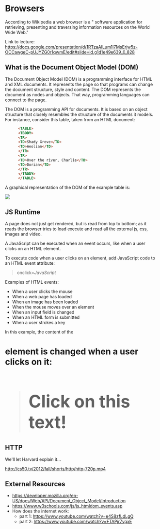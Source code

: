 Browsers
===

According to Wikipedia a web browser is a " software application for retrieving, presenting and traversing information resources on the World Wide Web."

Link to lecture: https://docs.google.com/presentation/d/1RTzaAILum1I7MsErjw5z-OCCawgeC-pUJYZG0r1qwmE/edit#slide=id.g1d1e49e639_0_828

What is the Document Object Model (DOM)
----

The Document Object Model (DOM) is a programming interface for HTML and XML documents. It represents the page so that programs can change the document structure, style and content. The DOM represents the document as nodes and objects. That way, programming languages can connect to the page.

The DOM is a programming API for documents. It is based on an object structure that closely resembles the structure of the documents it models. For instance, consider this table, taken from an HTML document:

```HTML
      <TABLE>
      <TBODY> 
      <TR> 
      <TD>Shady Grove</TD>
      <TD>Aeolian</TD> 
      </TR> 
      <TR>
      <TD>Over the river, Charlie</TD>        
      <TD>Dorian</TD> 
      </TR> 
      </TBODY>
      </TABLE>
```
A graphical representation of the DOM of the example table is:

<img src="https://www.w3.org/TR/DOM-Level-2-Core/images/table.gif" />

JS Runtime
---
A page does not just get rendered, but is read from top to bottom; as it reads the browser tries to load execute and read all the external js, css, images and video.

A JavaScript can be executed when an event occurs, like when a user clicks on an HTML element.

To execute code when a user clicks on an element, add JavaScript code to an HTML event attribute:

> onclick=_JavaScript_

Examples of HTML events:

+ When a user clicks the mouse
+ When a web page has loaded
+ When an image has been loaded
+ When the mouse moves over an element
+ When an input field is changed
+ When an HTML form is submitted
+ When a user strokes a key

In this example, the content of the <h1> element is changed when a user clicks on it:

> <!DOCTYPE html>
> <html>
> <body>
>
> <h1 onclick="this.innerHTML = 'Ooops!'">Click on this text!</h1>
>
> </body>
> </html>

HTTP
---

We'll let Harvard explain it... 

http://cs50.tv/2012/fall/shorts/http/http-720p.mp4


External Resources
---
+ https://developer.mozilla.org/en-US/docs/Web/API/Document_Object_Model/Introduction
+ https://www.w3schools.com/js/js_htmldom_events.asp
+ How does the internet work:
    + part 1: https://www.youtube.com/watch?v=e4S8zfLdLgQ
    + part 2: https://www.youtube.com/watch?v=FTAPjr7vgxE